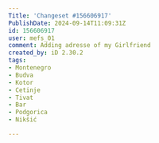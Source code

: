 ```yaml
---
Title: 'Changeset #156606917'
PublishDate: 2024-09-14T11:09:31Z
id: 156606917
user: mefs_01
comment: Adding adresse of my Girlfriend
created_by: iD 2.30.2
tags:
- Montenegro
- Budva
- Kotor
- Cetinje
- Tivat
- Bar
- Podgorica
- Nikšić

---
```

